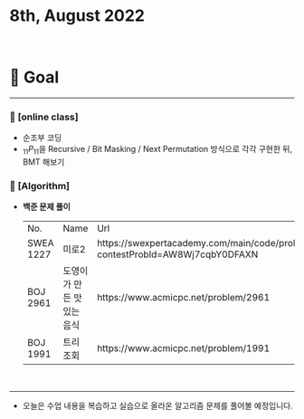 # 8th, August 2022 
<br>

# 🍎 Goal
---

### 📗 **[online class]**
- 순조부 코딩
- $\displaystyle{_{11}P_{11}}$을 Recursive / Bit Masking / Next Permutation 방식으로 각각 구현한 뒤, BMT 해보기


### 📗 **[Algorithm]**
- **백준 문제 풀이**
    <table>
    <tr>
      <td>No.</td>
      <td>Name</td>
      <td>Url</td>
    </tr>
    <tr>
      <td>SWEA 1227</td>
      <td>미로2</td>
      <td>https://swexpertacademy.com/main/code/problem/problemDetail.do?contestProbId=AW8Wj7cqbY0DFAXN</td>
    </tr>
    <tr>
      <td>BOJ 2961</td>
      <td>도영이가 만든 맛있는 음식</td>
      <td>https://www.acmicpc.net/problem/2961</td>
    </tr>
    <tr>
      <td>BOJ 1991</td>
      <td>트리 조회</td>
      <td>https://www.acmicpc.net/problem/1991</td>
    </tr>
  </table>
<br>

---

- 오늘은 수업 내용을 복습하고 실습으로 올라온 알고리즘 문제를 풀어볼 예정입니다.

